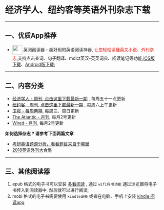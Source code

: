 # 经济学人、纽约客等英语外刊杂志下载
---------------------

## 一、优质App推荐

* <img align="center" src="https://ereader.link/images/ereader.png" width="32px" /> 英阅阅读器 - 超好用的英语阅读神器, <font color="#e3120b">让您轻松读懂英文小说、外刊杂志</font>,支持点击查词、句子翻译、mdict英汉-英英词典、阅读笔记等功能,[iOS版下载](https://apps.apple.com/cn/app/ereader-%E8%8B%B1%E9%98%85%E9%98%85%E8%AF%BB%E5%99%A8/id1558805880)、[Android版下载](https://www.coolapk.com/apk/283424);

---------------------

## 二、内容分类

* [经济学人 - 周刊, 点击这里下载最新一期](01_economist/te_2023.11.11) , 每周五十一点更新
* [纽约客 - 周刊, 点击这里下载最新一期](02_new_yorker/2023.11.13) , 每周六上午更新
* [卫报 - 每周两期](09_guardian/), 每周三、周日更新
* [The Atlantic - 月刊](04_atlantic), 每月2号更新
* [Wired - 月刊](05_wired), 每月2号更新

**如何选择杂志 ? 请参考下面两篇文章**

* [考研英语题源分析，看看题目来自于哪里](https://zhuanlan.zhihu.com/p/25051680)
* [2018英语外刊大合集](https://zhuanlan.zhihu.com/p/54181221)


-------------------------------------
## 三、其他阅读器

1. epub 格式的电子书可以安装 [多看阅读](https://www.duokan.com/product) ,  通过 `wifi传书功能` 通过浏览器将电子书传入到阅读器中, 然后就可以进行阅读;
2. mobi 格式的电子书需要使用 `kindle设备` 或者在电脑、手机上安装 [kindle 阅读app](https://www.amazon.cn/kindle-dbs/fd/kcp/ref=sv_kinc_0)
